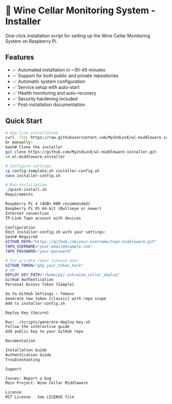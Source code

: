 # 🍷 Wine Cellar Monitoring System - Installer

One-click installation script for setting up the Wine Cellar Monitoring System on Raspberry Pi.

## Features

- ✅ Automated installation in ~30-45 minutes
- ✅ Support for both public and private repositories  
- ✅ Automatic system configuration
- ✅ Service setup with auto-start
- ✅ Health monitoring and auto-recovery
- ✅ Security hardening included
- ✅ Post-installation documentation

## Quick Start

```bash
# One-line installation
curl -fsSL https://raw.githubusercontent.com/My2ndLovE/wl-middleware-installer/main/web-install.sh | bash
Or manually:
bash# Clone the installer
git clone https://github.com/My2ndLovE/wl-middleware-installer.git
cd wl-middleware-installer

# Configure settings
cp config-template.sh installer-config.sh
nano installer-config.sh

# Run installation
./quick-install.sh
Requirements

Raspberry Pi 4 (4GB+ RAM recommended)
Raspberry Pi OS 64-bit (Bullseye or newer)
Internet connection
TP-Link Tapo account with devices

Configuration
Edit installer-config.sh with your settings:
bash# Required
GITHUB_REPO="https://github.com/your-username/tapo-middleware.git"
TAPO_USERNAME="your-email@example.com"
TAPO_PASSWORD="your-password"

# For private repos (choose one)
GITHUB_TOKEN="ghp_your_token_here"
# OR
DEPLOY_KEY_PATH="/home/pi/.ssh/wine_cellar_deploy"
GitHub Authentication
Personal Access Token (Simple)

Go to GitHub Settings > Tokens
Generate new token (classic) with repo scope
Add to installer-config.sh

Deploy Key (Secure)

Run: ./scripts/generate-deploy-key.sh
Follow the interactive guide
Add public key to your GitHub repo

Documentation

Installation Guide
Authentication Guide
Troubleshooting

Support

Issues: Report a bug
Main Project: Wine Cellar Middleware

License
MIT License - See LICENSE file
